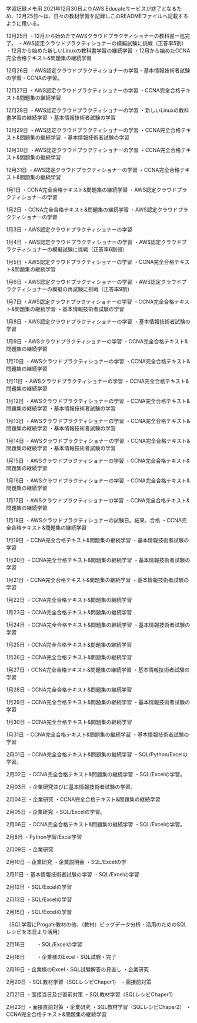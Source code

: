 学習記録メモ用
2021年12月30日よりAWS Educateサービスが終了となるため、12月25日～は、日々の教材学習を記録しこのREADMEファイルへ記載するように用いる。


12月25日
・12月から始めたでAWSクラウドプラクティショナーの教科書一巡完了。
・AWS認定クラウドプラクティショナーの模擬試験に挑戦（正答率5割）
・12月から始めた新しいLinuxの教科書学習の継続学習
・12月から始めたCCNA完全合格テキスト&問題集の継続学習

12月26日
・AWS認定クラウドプラクティショナーの学習・基本情報技術者試験の学習・CCNAの学習。

12月27日
・AWS認定クラウドプラクティショナーの学習
・CCNA完全合格テキスト&問題集の継続学習

12月28日
・AWS認定クラウドプラクティショナーの学習
・新しいLinuxの教科書学習の継続学習
・基本情報技術者試験の学習

12月29日
・AWS認定クラウドプラクティショナーの学習
・CCNA完全合格テキスト&問題集の継続学習
・基本情報技術者試験の学習

12月30日
・AWS認定クラウドプラクティショナーの学習
・CCNA完全合格テキスト&問題集の継続学習

12月31日
・AWS認定クラウドプラクティショナーの学習
・CCNA完全合格テキスト&問題集の継続学習

1月1日
・CCNA完全合格テキスト&問題集の継続学習
・AWS認定クラウドプラクティショナーの学習

1月2日
・CCNA完全合格テキスト&問題集の継続学習
・AWS認定クラウドプラクティショナーの学習

1月3日
・AWS認定クラウドプラクティショナーの学習

1月4日
・AWS認定クラウドプラクティショナーの学習
・AWS認定クラウドプラクティショナーの模擬試験に挑戦（正答率6割弱）

1月5日
・AWS認定クラウドプラクティショナーの学習
・CCNA完全合格テキスト&問題集の継続学習

1月6日
・AWS認定クラウドプラクティショナーの学習
・AWS認定クラウドプラクティショナーの模擬の再試験に挑戦（正答率9割)

1月7日
・AWS認定クラウドプラクティショナーの学習
・CCNA完全合格テキスト&問題集の継続学習
・基本情報技術者試験の学習

1月8日
・AWS認定クラウドプラクティショナーの学習
・基本情報技術者試験の学習

1月9日
・AWSクラウドプラクティショナーの学習
・CCNA完全合格テキスト&問題集の継続学習

1月10日
・AWSクラウドプラクティショナーの学習
・CCNA完全合格テキスト&問題集の継続学習

1月11日
・AWSクラウドプラクティショナーの学習
・CCNA完全合格テキスト&問題集の継続学習

1月12日
・AWSクラウドプラクティショナーの学習
・CCNA完全合格テキスト&問題集の継続学習
・基本情報技術者試験の学習

1月13日
・AWSクラウドプラクティショナーの学習
・CCNA完全合格テキスト&問題集の継続学習
・基本情報技術者試験の学習


1月14日
・AWSクラウドプラクティショナーの学習
・CCNA完全合格テキスト&問題集の継続学習
・基本情報技術者試験の学習

1月15日
・AWSクラウドプラクティショナーの学習
・CCNA完全合格テキスト&問題集の継続学習

1月16日
・AWSクラウドプラクティショナーの学習
・CCNA完全合格テキスト&問題集の継続学習

1月17日
・AWSクラウドプラクティショナーの学習
・CCNA完全合格テキスト&問題集の継続学習

1月18日
・AWSクラウドプラクティショナーの試験日。結果、合格
・CCNA完全合格テキスト&問題集の継続学習

1月19日
・CCNA完全合格テキスト&問題集の継続学習
・基本情報技術者試験の学習

1月20日
・CCNA完全合格テキスト&問題集の継続学習
・基本情報技術者試験の学習

1月21日
・CCNA完全合格テキスト&問題集の継続学習
・基本情報技術者試験の学習

1月22日
・CCNA完全合格テキスト&問題集の継続学習

1月23日
・CCNA完全合格テキスト&問題集の継続学習

1月24日
・CCNA完全合格テキスト&問題集の継続学習
・基本情報技術者試験の学習

1月25日
・CCNA完全合格テキスト&問題集の継続学習

1月26日
・CCNA完全合格テキスト&問題集の継続学習

1月27日
・CCNA完全合格テキスト&問題集の継続学習
・基本情報技術者試験の学習

1月28日
・CCNA完全合格テキスト&問題集の継続学習

1月29日
・CCNA完全合格テキスト&問題集の継続学習
・基本情報技術者試験の学習

1月30日
・CCNA完全合格テキスト&問題集の継続学習

1月31日
・CCNA完全合格テキスト&問題集の継続学習
・基本情報技術者試験の学習

2月01日
・CCNA完全合格テキスト&問題集の継続学習
・SQL/Python/Excelの学習。

2月02日
・CCNA完全合格テキスト&問題集の継続学習
・SQL/Excelの学習。

2月03日
・企業研究並びに基本情報技術者試験の学習。

2月04日
・企業研究
・CCNA完全合格テキスト&問題集の継続学習

2月05日
・企業研究
・SQL/Excelの学習。

2月06日
・CCNA完全合格テキスト&問題集の継続学習
・SQL/Excelの学習。

2月8日
・Python学習/Excel学習

2月09日
・企業研究

2月10日
・企業研究
・企業説明会
・SQL/Excelの学

2月11日
・基本情報技術者試験の学習
・SQL/Excelの学習

2月12日
・SQL/Excelの学習

2月13日
・SQL/Excelの学習

2月15日
・SQL/Excelの学習　　

（SQL学習にProgate教材の他、（教材）ビッグデータ分析・活用のためのSQLレシピを本日より活用）

2月16日　　
・SQL/Excelの学習

2月18日　　
・企業様のExcel・SQL試験・完了　　

2月19日
・企業様のExcel・SQL試験解答の見直し
・企業研究

2月20日
・SQL教材学習（SQLレシピChaper1）
・面接前対策

2月21日
・面接当日及び直前対策
・SQL教材学習（SQLレシピChaper1）

2月23日
・面接直前対策
・企業研究
・SQL教材学習（SQLレシピChaper2）
・CCNA完全合格テキスト&問題集の継続学習